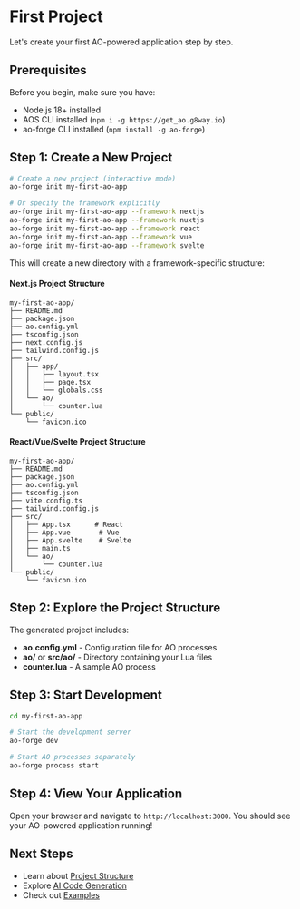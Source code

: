# First Project

Let's create your first AO-powered application step by step.

## Prerequisites

Before you begin, make sure you have:

- Node.js 18+ installed
- AOS CLI installed (`npm i -g https://get_ao.g8way.io`)
- ao-forge CLI installed (`npm install -g ao-forge`)

## Step 1: Create a New Project

```bash
# Create a new project (interactive mode)
ao-forge init my-first-ao-app

# Or specify the framework explicitly
ao-forge init my-first-ao-app --framework nextjs
ao-forge init my-first-ao-app --framework nuxtjs
ao-forge init my-first-ao-app --framework react
ao-forge init my-first-ao-app --framework vue
ao-forge init my-first-ao-app --framework svelte
```

This will create a new directory with a framework-specific structure:

#### Next.js Project Structure
```
my-first-ao-app/
├── README.md
├── package.json
├── ao.config.yml
├── tsconfig.json
├── next.config.js
├── tailwind.config.js
├── src/
│   ├── app/
│   │   ├── layout.tsx
│   │   ├── page.tsx
│   │   └── globals.css
│   └── ao/
│       └── counter.lua
└── public/
    └── favicon.ico
```

#### React/Vue/Svelte Project Structure
```
my-first-ao-app/
├── README.md
├── package.json
├── ao.config.yml
├── tsconfig.json
├── vite.config.ts
├── tailwind.config.js
├── src/
│   ├── App.tsx      # React
│   ├── App.vue       # Vue
│   ├── App.svelte    # Svelte
│   ├── main.ts
│   └── ao/
│       └── counter.lua
└── public/
    └── favicon.ico
```

## Step 2: Explore the Project Structure

The generated project includes:

- **ao.config.yml** - Configuration file for AO processes
- **ao/** or **src/ao/** - Directory containing your Lua files
- **counter.lua** - A sample AO process

## Step 3: Start Development

```bash
cd my-first-ao-app

# Start the development server
ao-forge dev

# Start AO processes separately
ao-forge process start
```

## Step 4: View Your Application

Open your browser and navigate to `http://localhost:3000`. You should see your AO-powered application running!

## Next Steps

- Learn about [Project Structure](/getting-started/project-structure)
- Explore [AI Code Generation](/guides/ai-code-generation)
- Check out [Examples](/examples/dao-application)
